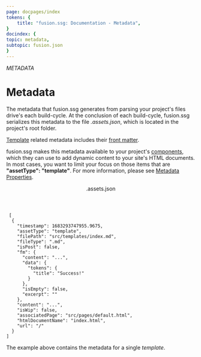```yaml
---
page: docpages/index
tokens: {
    title: "fusion.ssg: Documentation - Metadata",
}
docindex: {
topic: metadata,
subtopic: fusion.json
}
---
```


<em>METADATA</em>

# Metadata

The metadata that fusion.ssg generates from parsing your project's files drive's each build-cycle. At the conclusion of each build-cycle, fusion.ssg serializes this metadata to the file _.assets.json_, which is located in the project's root folder.

<p class="info"><a href="{baseURL}/docs/htmldocuments/templates">Template</a> related metadata includes their <a href="{baseURL}/docs/htmldocuments/frontmatter">front matter</a>.</p>

<p class="info">fusion.ssg makes this metadata available to your project's <a href="{baseURL}/docs/htmldocuments/components">components</a>, which they can use to add dynamic content to your site's HTML documents. In most cases, you want to limit your focus on those items that are <b>"assetType": "template"</b>. For more information, please see <a href="{baseURL}/docs/htmldocuments/components#metadata-properties">Metadata Properties</a>.</p>

<article>
<header><p class="example">.assets.json</p></header>
<pre><code class="language-JSON"> [
  {
    "timestamp": 1683293747955.9675,
    "assetType": "template",
    "filePath": "src/templates/index.md",
    "fileType": ".md",
    "isPost": false,
    "fm": {
      "content": "...",
      "data": {
        "tokens": {
          "title": "Success!"
        }
      },
      "isEmpty": false,
      "excerpt": ""
    },
    "content": "...",
    "isWip": false,
    "associatedPage": "src/pages/default.html",
    "htmlDocumentName": "index.html",
    "url": "/"
  }
]
</code></pre>
<footer>
<p>The example above contains the metadata for a single <em>template</em>.</p>
</footer>
</article>
